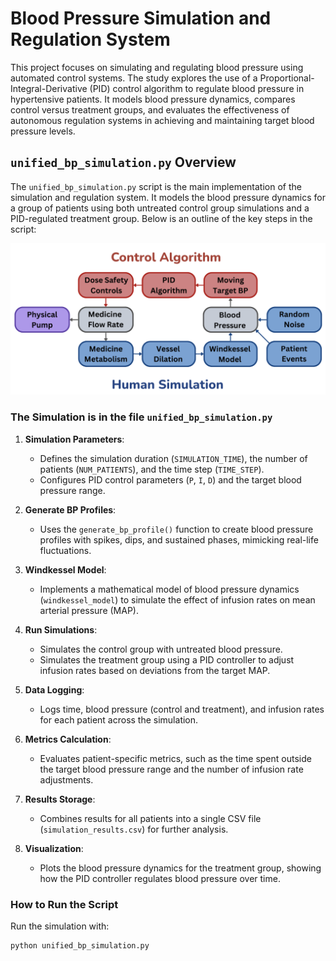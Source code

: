 # Blood Pressure Simulation and Regulation System

This project focuses on simulating and regulating blood pressure using automated control systems. The study explores the use of a Proportional-Integral-Derivative (PID) control algorithm to regulate blood pressure in hypertensive patients. It models blood pressure dynamics, compares control versus treatment groups, and evaluates the effectiveness of autonomous regulation systems in achieving and maintaining target blood pressure levels.

## `unified_bp_simulation.py` Overview

The `unified_bp_simulation.py` script is the main implementation of the simulation and regulation system. It models the blood pressure dynamics for a group of patients using both untreated control group simulations and a PID-regulated treatment group. Below is an outline of the key steps in the script:

![Simulation Graph](assets/algorithm_image.png)

### The Simulation is in the file `unified_bp_simulation.py`

1. **Simulation Parameters**:
   - Defines the simulation duration (`SIMULATION_TIME`), the number of patients (`NUM_PATIENTS`), and the time step (`TIME_STEP`).
   - Configures PID control parameters (`P`, `I`, `D`) and the target blood pressure range.

2. **Generate BP Profiles**:
   - Uses the `generate_bp_profile()` function to create blood pressure profiles with spikes, dips, and sustained phases, mimicking real-life fluctuations.

3. **Windkessel Model**:
   - Implements a mathematical model of blood pressure dynamics (`windkessel_model`) to simulate the effect of infusion rates on mean arterial pressure (MAP).

4. **Run Simulations**:
   - Simulates the control group with untreated blood pressure.
   - Simulates the treatment group using a PID controller to adjust infusion rates based on deviations from the target MAP.

5. **Data Logging**:
   - Logs time, blood pressure (control and treatment), and infusion rates for each patient across the simulation.

6. **Metrics Calculation**:
   - Evaluates patient-specific metrics, such as the time spent outside the target blood pressure range and the number of infusion rate adjustments.

7. **Results Storage**:
   - Combines results for all patients into a single CSV file (`simulation_results.csv`) for further analysis.

8. **Visualization**:
   - Plots the blood pressure dynamics for the treatment group, showing how the PID controller regulates blood pressure over time.

### How to Run the Script

Run the simulation with:
```bash
python unified_bp_simulation.py
